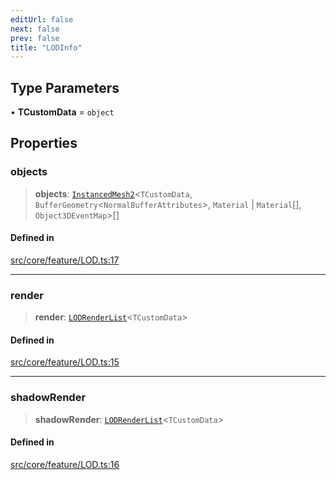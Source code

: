 ```yaml
---
editUrl: false
next: false
prev: false
title: "LODInfo"
---
```


## Type Parameters

• **TCustomData** = `object`

## Properties

### objects

> **objects**: [`InstancedMesh2`](/api/classes/instancedmesh2/)\<`TCustomData`, `BufferGeometry`\<`NormalBufferAttributes`\>, `Material` \| `Material`[], `Object3DEventMap`\>[]

#### Defined in

[src/core/feature/LOD.ts:17](https://github.com/agargaro/instanced-mesh/blob/885e4bcb6a18860a783ace14f574e3f89257c5ee/src/core/feature/LOD.ts#L17)

***

### render

> **render**: [`LODRenderList`](/api/interfaces/lodrenderlist/)\<`TCustomData`\>

#### Defined in

[src/core/feature/LOD.ts:15](https://github.com/agargaro/instanced-mesh/blob/885e4bcb6a18860a783ace14f574e3f89257c5ee/src/core/feature/LOD.ts#L15)

***

### shadowRender

> **shadowRender**: [`LODRenderList`](/api/interfaces/lodrenderlist/)\<`TCustomData`\>

#### Defined in

[src/core/feature/LOD.ts:16](https://github.com/agargaro/instanced-mesh/blob/885e4bcb6a18860a783ace14f574e3f89257c5ee/src/core/feature/LOD.ts#L16)
